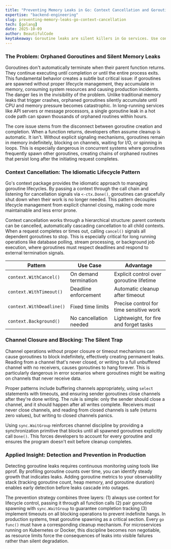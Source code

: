 ```yaml
---
title: "Preventing Memory Leaks in Go: Context Cancellation and Goroutine Cleanup"
expertise: "backend-engineering"
slug: preventing-memory-leaks-go-context-cancellation
tech: [golang]
date: 2025-10-09
author: BeautifulCode
keytakeaway: Goroutine leaks are silent killers in Go services. Use context cancellation, sync.WaitGroup, and proper timeout patterns to ensure every spawned goroutine has a defined lifecycle and guaranteed cleanup path.
---
```


### The Problem: Orphaned Goroutines and Silent Memory Leaks

Goroutines don't automatically terminate when their parent function returns. They continue executing until completion or until the entire process exits. This fundamental behavior creates a subtle but critical issue: if goroutines are spawned without proper lifecycle management, they accumulate in memory, consuming system resources and causing production incidents. The danger lies in the invisibility of the problem. Unlike traditional memory leaks that trigger crashes, orphaned goroutines silently accumulate until CPU and memory pressure becomes catastrophic. In long-running services like API servers or message processors, a single goroutine leak in a hot code path can spawn thousands of orphaned routines within hours.

The core issue stems from the disconnect between goroutine creation and completion. When a function returns, developers often assume cleanup is automatic. It isn't. Without explicit signaling mechanisms, goroutines remain in memory indefinitely, blocking on channels, waiting for I/O, or spinning in loops. This is especially dangerous in concurrent systems where goroutines frequently spawn other goroutines, creating chains of orphaned routines that persist long after the initiating request completes.

### Context Cancellation: The Idiomatic Lifecycle Pattern

Go's context package provides the idiomatic approach to managing goroutine lifecycles. By passing a context through the call chain and listening for cancellation signals via `<-ctx.Done()`, goroutines can gracefully shut down when their work is no longer needed. This pattern decouples lifecycle management from explicit channel closing, making code more maintainable and less error prone.

Context cancellation works through a hierarchical structure: parent contexts can be cancelled, automatically cascading cancellation to all child contexts. When a request completes or times out, calling `cancel()` signals all dependent goroutines to stop. This is especially critical for long running operations like database polling, stream processing, or background job execution, where goroutines must respect deadlines and respond to external termination signals.

| Pattern | Use Case | Advantage |
|---------|----------|-----------|
| `context.WithCancel()` | On demand termination | Explicit control over goroutine lifetime |
| `context.WithTimeout()` | Deadline enforcement | Automatic cleanup after timeout |
| `context.WithDeadline()` | Fixed time limits | Precise control for time sensitive work |
| `context.Background()` | No cancellation needed | Lightweight, for fire and forget tasks |

### Channel Closure and Blocking: The Silent Trap

Channel operations without proper closure or timeout mechanisms can cause goroutines to block indefinitely, effectively creating permanent leaks. Reading from a channel that's never closed, or writing to a full unbuffered channel with no receivers, causes goroutines to hang forever. This is particularly dangerous in error scenarios where goroutines might be waiting on channels that never receive data.

Proper patterns include buffering channels appropriately, using `select` statements with timeouts, and ensuring sender goroutines close channels after they're done writing. The rule is simple: only the sender should close a channel, and it should happen after all writes complete. Receivers must never close channels, and reading from closed channels is safe (returns zero values), but writing to closed channels panics.

Using `sync.WaitGroup` reinforces channel discipline by providing a synchronization primitive that blocks until all spawned goroutines explicitly call `Done()`. This forces developers to account for every goroutine and ensures the program doesn't exit before cleanup completes.

### Applied Insight: Detection and Prevention in Production

Detecting goroutine leaks requires continuous monitoring using tools like pprof. By profiling goroutine counts over time, you can identify steady growth that indicates leaks. Adding goroutine metrics to your observability stack (tracking goroutine count, heap memory, and goroutine duration) enables early detection before leaks cascade into outages.

The prevention strategy combines three layers: (1) always use context for lifecycle control, passing it through all function calls (2) pair goroutine spawning with `sync.WaitGroup` to guarantee completion tracking (3) implement timeouts on all blocking operations to prevent indefinite hangs. In production systems, treat goroutine spawning as a critical section. Every `go func()` must have a corresponding cleanup mechanism. For microservices running on Kubernetes or Docker, this discipline becomes non negotiable, as resource limits force the consequences of leaks into visible failures rather than silent degradation.